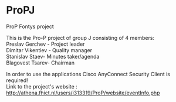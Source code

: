 # ProPJ
ProP Fontys project


This is the Pro-P project of group J consisting of 4 members:  
Preslav Gerchev - Project leader  
Dimitar Vikentiev - Quality manager  
Stanislav Staev- Minutes taker/agenda  
Blagovest Tsarev- Chairman  


In order to use the applications Cisco AnyConnect Security Client is required!  
Link to the project's website : http://athena.fhict.nl/users/i313319/ProP/website/eventInfo.php
